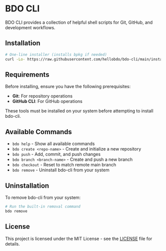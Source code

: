 # BDO CLI

BDO CLI provides a collection of helpful shell scripts for Git, GitHub, and development workflows.

## Installation

```bash
# One-line installer (installs bpkg if needed)
curl -Lo- https://raw.githubusercontent.com/hellobdo/bdo-cli/main/install-with-bpkg.sh | bash
```

## Requirements

Before installing, ensure you have the following prerequisites:
- **Git**: For repository operations
- **GitHub CLI**: For GitHub operations

These tools must be installed on your system before attempting to install bdo-cli.

## Available Commands

- `bdo help` - Show all available commands
- `bdo create <repo-name>` - Create and initialize a new repository
- `bdo push` - Add, commit, and push changes
- `bdo branch <branch-name>` - Create and push a new branch
- `bdo checkout` - Reset to match remote main branch
- `bdo remove` - Uninstall bdo-cli from your system

## Uninstallation

To remove bdo-cli from your system:

```bash
# Run the built-in removal command
bdo remove
```

## License

This project is licensed under the MIT License - see the [LICENSE](LICENSE) file for details.